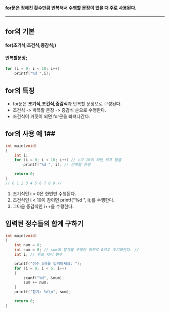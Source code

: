 #### for문은 정해진 횟수만큼 반복해서 수행할 문장이 있을 때 주로 사용된다. ####
____

## for의 기본 ##
#### for(초기식;조건식;증감식;)
#### 반복할문장; 
```c
for (i = 0; i < 10; i++)
	printf("%d ",i);
```

## for의 특징 ##

- for문은 **초기식,조건식,증감식**과 반복할 문장으로 구성된다.
- 조건식 -> 박복할 문장 -> 증감식 순으로 수행한다.
- 조건식이 거짓이 되면 for문을 빠져나간다.

## for의 사용 예 1##
```c
int main(void)
{
	int i;
	for (i = 0; i < 10; i++) // i가 10이 되면 루프 탈출
		printf("%d ", i); // 반복할 문장

	return 0;
}
// 0 1 2 3 4 5 6 7 8 9 //
```
1. 초기식인 i = 0은 한번만 수행된다.
2. 조건식인 i < 10이 참이면 printf("%d ", i);를 수행한다. 
3. 그다음 증감식인 i++을 수행한다.

## 입력된 정수들의 합계 구하기 ##
```c
int main(void)
{
	int num = 0;
	int sum = 0; // sum에 합계를 구해야 하므로 0으로 초기화한다. //
	int i; // 루프 제어 변수 

	printf("정수 5개를 입력하세요: ");
	for (i = 0; i < 5; i++)
	{
		scanf("%d", &num);
		sum += num;
	}
	printf("합계: %d\n", sum);

	return 0;
}
```